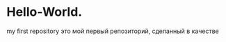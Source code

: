 # Hello-World.
my first repository
это мой первый репозиторий, сделанный в качестве                                                                                        
